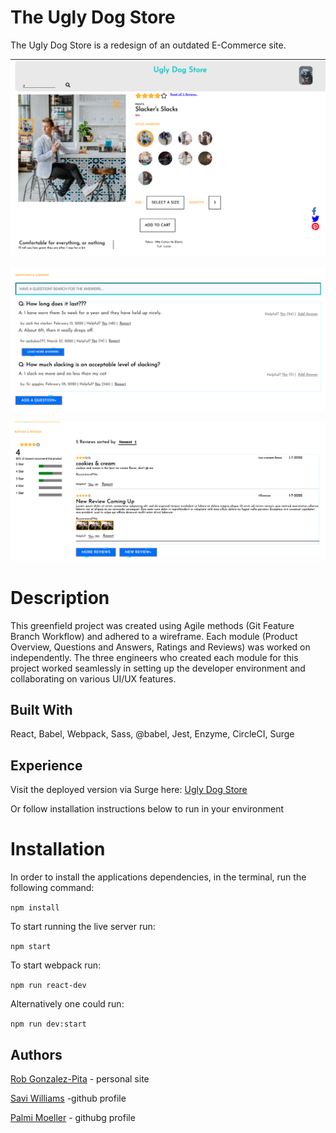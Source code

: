# The Ugly Dog Store

The Ugly Dog Store is a redesign of an outdated E-Commerce site.

![Product Overview](./assets/po2.png)

![Questions and Answers](./assets/qa1.png)

![Ratings and Reviews](./assets/rr3.png)

# Description

This greenfield project was created using Agile methods (Git Feature Branch Workflow) and adhered to a wireframe. Each module (Product Overview, Questions and Answers, Ratings and Reviews) was worked on independently. The three engineers who created each module for this project worked seamlessly in setting up the developer environment and collaborating on various UI/UX features.

## Built With

React,
Babel,
Webpack,
Sass,
@babel,
Jest,
Enzyme,
CircleCI,
Surge

## Experience

Visit the deployed version via Surge here: [Ugly Dog Store](http://uglydogstore.surge.sh/)

Or follow installation instructions below to run in your environment

# Installation

In order to install the applications dependencies, in the terminal, run the following command:

`npm install`

To start running the live server run:

`npm start`

To start webpack run:

`npm run react-dev`

Alternatively one could run:

`npm run dev:start`

## Authors

[Rob Gonzalez-Pita](http://robpita.com) - personal site

[Savi Williams](https://github.com/savi1623) -github profile

[Palmi Moeller](https://github.com/Palmipalooza) - githubg profile
